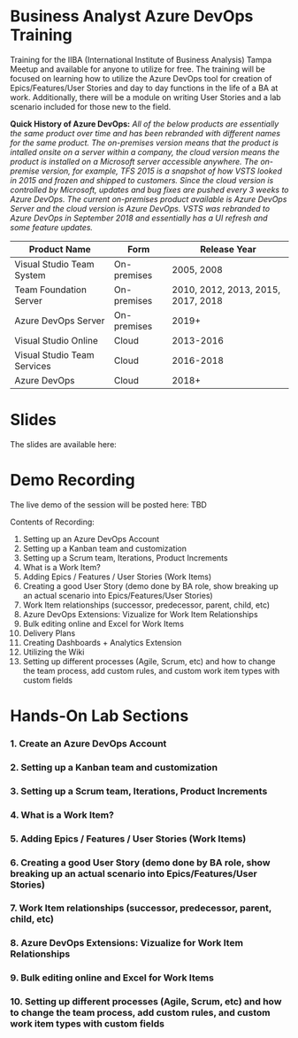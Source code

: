 # Business Analyst Azure DevOps Training
Training for the IIBA (International Institute of Business Analysis) Tampa Meetup and available for anyone to utilize for free.  The training will be focused on learning how to utilize the Azure DevOps tool for creation of Epics/Features/User Stories and day to day functions in the life of a BA at work.  Additionally, there will be a module on writing User Stories and a lab scenario included for those new to the field. 

**Quick History of Azure DevOps:**
*All of the below products are essentially the same product over time and has been rebranded with different names for the same product.  The on-premises version means that the product is intalled onsite on a server within a company, the cloud version means the product is installed on a Microsoft server accessible anywhere.  The on-premise version, for example, TFS 2015 is a snapshot of how VSTS looked in 2015 and frozen and shipped to customers.  Since the cloud version is controlled by Microsoft, updates and bug fixes are pushed every 3 weeks to Azure DevOps. The current on-premises product available is Azure DevOps Server and the cloud version is Azure DevOps.  VSTS was rebranded to Azure DevOps in September 2018 and essentially has a UI refresh and some feature updates.*

| Product Name | Form | Release Year |
| ------------ | ---- | ------------ |
| Visual Studio Team System | On-premises | 2005, 2008 | | 
| Team Foundation Server | On-premises | 2010, 2012, 2013, 2015, 2017, 2018 | | 
| Azure DevOps Server | On-premises | 2019+ | | 
| Visual Studio Online | Cloud | 2013-2016 | | 
| Visual Studio Team Services	 | Cloud | 2016-2018 | | 
| Azure DevOps	 | Cloud | 2018+ | | 


# Slides
The slides are available here:

# Demo Recording
The live demo of the session will be posted here: TBD

Contents of Recording: 
1. Setting up an Azure DevOps Account
2. Setting up a Kanban team and customization
3. Setting up a Scrum team, Iterations, Product Increments
4. What is a Work Item?
5. Adding Epics / Features / User Stories (Work Items)
6. Creating a good User Story (demo done by BA role, show breaking up an actual scenario into Epics/Features/User Stories)
7. Work Item relationships (successor, predecessor, parent, child, etc)
8. Azure DevOps Extensions: Vizualize for Work Item Relationships
9. Bulk editing online and Excel for Work Items
10. Delivery Plans
11. Creating Dashboards + Analytics Extension
12. Utilizing the Wiki
13. Setting up different processes (Agile, Scrum, etc) and how to change the team process, add custom rules, and custom work item types with custom fields

# Hands-On Lab Sections
### 1. Create an Azure DevOps Account
### 2. Setting up a Kanban team and customization
### 3. Setting up a Scrum team, Iterations, Product Increments
### 4. What is a Work Item?
### 5. Adding Epics / Features / User Stories (Work Items)
### 6. Creating a good User Story (demo done by BA role, show breaking up an actual scenario into Epics/Features/User Stories)
### 7. Work Item relationships (successor, predecessor, parent, child, etc)
### 8. Azure DevOps Extensions: Vizualize for Work Item Relationships
### 9. Bulk editing online and Excel for Work Items
### 10. Setting up different processes (Agile, Scrum, etc) and how to change the team process, add custom rules, and custom work item types with custom fields
